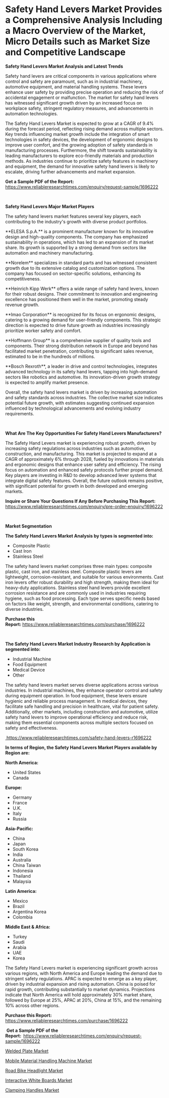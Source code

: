 <p><h1>Safety Hand Levers Market Provides a Comprehensive Analysis Including a Macro Overview of the Market, Micro Details such as Market Size and Competitive Landscape</h1></p><p><strong>Safety Hand Levers Market Analysis and Latest Trends</strong></p>
<p><p>Safety hand levers are critical components in various applications where control and safety are paramount, such as in industrial machinery, automotive equipment, and material handling systems. These levers enhance user safety by providing precise operation and reducing the risk of accidental engagement or malfunction. The market for safety hand levers has witnessed significant growth driven by an increased focus on workplace safety, stringent regulatory measures, and advancements in automation technologies. </p><p>The Safety Hand Levers Market is expected to grow at a CAGR of 9.4% during the forecast period, reflecting rising demand across multiple sectors. Key trends influencing market growth include the integration of smart technologies in safety devices, the development of ergonomic designs to improve user comfort, and the growing adoption of safety standards in manufacturing processes. Furthermore, the shift towards sustainability is leading manufacturers to explore eco-friendly materials and production methods. As industries continue to prioritize safety features in machinery and equipment, the demand for innovative safety hand levers is likely to escalate, driving further advancements and market expansion.</p></p>
<p><strong>Get a Sample PDF of the Report:&nbsp;</strong> <a href="https://www.reliableresearchtimes.com/enquiry/request-sample/1696222?utm_campaign=1424&utm_medium=2&utm_source=Github&utm_content=ia&utm_term=19102024&utm_id=safety-hand-levers">https://www.reliableresearchtimes.com/enquiry/request-sample/1696222</a></p>
<p>&nbsp;</p>
<p><strong>Safety Hand Levers Major Market Players</strong></p>
<p><p>The safety hand levers market features several key players, each contributing to the industry's growth with diverse product portfolios. </p><p>**ELESA S.p.A.** is a prominent manufacturer known for its innovative design and high-quality components. The company has emphasized sustainability in operations, which has led to an expansion of its market share. Its growth is supported by a strong demand from sectors like automation and machinery manufacturing.</p><p>**Norelem** specializes in standard parts and has witnessed consistent growth due to its extensive catalog and customization options. The company has focused on sector-specific solutions, enhancing its competitiveness. </p><p>**Heinrich Kipp Werk** offers a wide range of safety hand levers, known for their robust designs. Their commitment to innovation and engineering excellence has positioned them well in the market, promoting steady revenue growth.</p><p>**Imao Corporation** is recognized for its focus on ergonomic designs, catering to a growing demand for user-friendly components. This strategic direction is expected to drive future growth as industries increasingly prioritize worker safety and comfort.</p><p>**Hoffmann Group** is a comprehensive supplier of quality tools and components. Their strong distribution network in Europe and beyond has facilitated market penetration, contributing to significant sales revenue, estimated to be in the hundreds of millions.</p><p>**Bosch Rexroth**, a leader in drive and control technologies, integrates advanced technology in its safety hand levers, tapping into high-demand sectors like robotics and automotive. Its innovation-driven growth strategy is expected to amplify market presence.</p><p>Overall, the safety hand levers market is driven by increasing automation and safety standards across industries. The collective market size indicates potential future growth, with estimates suggesting continued expansion influenced by technological advancements and evolving industry requirements.</p></p>
<p>&nbsp;</p>
<p><strong>What Are The Key Opportunities For Safety Hand Levers Manufacturers?</strong></p>
<p><p>The Safety Hand Levers market is experiencing robust growth, driven by increasing safety regulations across industries such as automotive, construction, and manufacturing. This market is projected to expand at a CAGR of approximately 6% through 2028, fueled by innovations in materials and ergonomic designs that enhance user safety and efficiency. The rising focus on automation and enhanced safety protocols further propel demand. Key players are investing in R&D to develop advanced lever systems that integrate digital safety features. Overall, the future outlook remains positive, with significant potential for growth in both developed and emerging markets.</p></p>
<p><strong>Inquire or Share Your Questions If Any Before Purchasing This Report:</strong> <a href="https://www.reliableresearchtimes.com/enquiry/pre-order-enquiry/1696222?utm_campaign=1424&utm_medium=2&utm_source=Github&utm_content=ia&utm_term=19102024&utm_id=safety-hand-levers">https://www.reliableresearchtimes.com/enquiry/pre-order-enquiry/1696222</a></p>
<p>&nbsp;</p>
<p><strong>Market Segmentation</strong></p>
<p><strong>The Safety Hand Levers Market Analysis by types is segmented into:</strong></p>
<p><ul><li>Composite Plastic</li><li>Cast Iron</li><li>Stainless Steel</li></ul></p>
<p><p>The safety hand levers market comprises three main types: composite plastic, cast iron, and stainless steel. Composite plastic levers are lightweight, corrosion-resistant, and suitable for various environments. Cast iron levers offer robust durability and high strength, making them ideal for heavy-duty applications. Stainless steel hand levers provide excellent corrosion resistance and are commonly used in industries requiring hygiene, such as food processing. Each type serves specific needs based on factors like weight, strength, and environmental conditions, catering to diverse industries.</p></p>
<p><strong>Purchase this Report:&nbsp;</strong><a href="https://www.reliableresearchtimes.com/purchase/1696222?utm_campaign=1424&utm_medium=2&utm_source=Github&utm_content=ia&utm_term=19102024&utm_id=safety-hand-levers">https://www.reliableresearchtimes.com/purchase/1696222</a></p>
<p>&nbsp;</p>
<p><strong>The Safety Hand Levers Market Industry Research by Application is segmented into:</strong></p>
<p><ul><li>Industrial Machine</li><li>Food Equipment</li><li>Medical Device</li><li>Other</li></ul></p>
<p><p>The safety hand levers market serves diverse applications across various industries. In industrial machines, they enhance operator control and safety during equipment operation. In food equipment, these levers ensure hygienic and reliable process management. In medical devices, they facilitate safe handling and precision in healthcare, vital for patient safety. Additionally, other markets, including construction and automotive, utilize safety hand levers to improve operational efficiency and reduce risk, making them essential components across multiple sectors focused on safety and effectiveness.</p></p>
<p><a href="https://www.reliableresearchtimes.com/safety-hand-levers-r1696222?utm_campaign=1424&utm_medium=2&utm_source=Github&utm_content=ia&utm_term=19102024&utm_id=safety-hand-levers">&nbsp;https://www.reliableresearchtimes.com/safety-hand-levers-r1696222</a></p>
<p><strong>In terms of Region, the Safety Hand Levers Market Players available by Region are:</strong></p>
<p>
    <p> <strong> North America: </strong>
        <ul>
            <li>United States</li>
            <li>Canada</li>
        </ul>
        </p> 
    <p> <strong> Europe: </strong>
        <ul>
            <li>Germany</li>
            <li>France</li>
            <li>U.K.</li>
            <li>Italy</li>
            <li>Russia</li>
        </ul>
        </p> 
    <p> <strong> Asia-Pacific: </strong>
        <ul>
            <li>China</li>
            <li>Japan</li>
            <li>South Korea</li>
            <li>India</li>
            <li>Australia</li>
            <li>China Taiwan</li>
            <li>Indonesia</li>
            <li>Thailand</li>
            <li>Malaysia</li>
        </ul>
        </p> 
    <p> <strong> Latin America: </strong>
        <ul>
            <li>Mexico</li>
            <li>Brazil</li>
            <li>Argentina Korea</li>
            <li>Colombia</li>
        </ul>
        </p> 
    <p> <strong> Middle East & Africa: </strong>
        <ul>
            <li>Turkey</li>
            <li>Saudi</li>
            <li>Arabia</li>
            <li>UAE</li>
            <li>Korea</li>
        </ul>
    </p>
    </p>
<p><p>The Safety Hand Levers market is experiencing significant growth across various regions, with North America and Europe leading the demand due to stringent safety regulations. APAC is expected to emerge as a key player, driven by industrial expansion and rising automation. China is poised for rapid growth, contributing substantially to market dynamics. Projections indicate that North America will hold approximately 30% market share, followed by Europe at 25%, APAC at 20%, China at 15%, and the remaining 10% across other regions.</p></p>
<p><strong>Purchase this Report: </strong><a href="https://www.reliableresearchtimes.com/purchase/1696222?utm_campaign=1424&utm_medium=2&utm_source=Github&utm_content=ia&utm_term=19102024&utm_id=safety-hand-levers">https://www.reliableresearchtimes.com/purchase/1696222</a></p>
<p>&nbsp;<strong>Get a Sample PDF of the Report:&nbsp;&nbsp;</strong><a href="https://www.reliableresearchtimes.com/enquiry/request-sample/1696222?utm_campaign=1424&utm_medium=2&utm_source=Github&utm_content=ia&utm_term=19102024&utm_id=safety-hand-levers">https://www.reliableresearchtimes.com/enquiry/request-sample/1696222</a></p>
<p><strong></strong></p>
<p><p><a href="https://www.linkedin.com/pulse/emerging-opportunities-challenges-global-welded-plate-market-2024-zgaic?utm_campaign=1424&utm_medium=2&utm_source=Github&utm_content=ia&utm_term=19102024&utm_id=safety-hand-levers">Welded Plate Market</a></p><p><a href="https://www.linkedin.com/pulse/mobile-material-handling-machine-market-opportunities-emerging-1la1c?utm_campaign=1424&utm_medium=2&utm_source=Github&utm_content=ia&utm_term=19102024&utm_id=safety-hand-levers">Mobile Material Handling Machine Market</a></p><p><a href="https://www.linkedin.com/pulse/digital-transformation-road-bike-headlight-industry-market-opportunities-ipacc?utm_campaign=1424&utm_medium=2&utm_source=Github&utm_content=ia&utm_term=19102024&utm_id=safety-hand-levers">Road Bike Headlight Market</a></p><p><a href="https://www.linkedin.com/pulse/analyzing-global-interactive-white-boards-market-growth-prospects-q9evc?utm_campaign=1424&utm_medium=2&utm_source=Github&utm_content=ia&utm_term=19102024&utm_id=safety-hand-levers">Interactive White Boards Market</a></p><p><a href="https://github.com/SamiaHussain82/Market-Research-Report-List-1/blob/main/clamping-handles-market.md?utm_campaign=1424&utm_medium=2&utm_source=Github&utm_content=ia&utm_term=19102024&utm_id=safety-hand-levers">Clamping Handles Market</a></p></p>